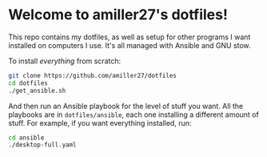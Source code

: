 # Welcome to amiller27's dotfiles!

This repo contains my dotfiles, as well as setup for other programs I want installed on computers I use.  It's all managed with Ansible and GNU stow.

To install _everything_ from scratch:

```bash
git clone https://github.com/amiller27/dotfiles
cd dotfiles
./get_ansible.sh
```

And then run an Ansible playbook for the level of stuff you want.  All the playbooks are in `dotfiles/ansible`, each one installing a different amount of stuff.  For example, if you want everything installed, run:

```bash
cd ansible
./desktop-full.yaml
```
